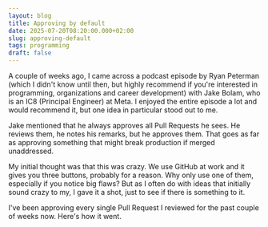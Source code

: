 ```yaml
---
layout: blog
title: Approving by default
date: 2025-07-20T08:20:00.000+02:00
slug: approving-default
tags: programming
draft: false
---
```

A couple of weeks ago, I came across a podcast episode by Ryan Peterman (which I didn't know until then, but highly recommend if you're interested in programming, organizations and career development) with Jake Bolam, who is an IC8 (Principal Engineer) at Meta. I enjoyed the entire episode a lot and would recommend it, but one idea in particular stood out to me.

Jake mentioned that he always approves all Pull Requests he sees. He reviews them, he notes his remarks, but he approves them. That goes as far as approving something that might break production if merged unaddressed. 

My initial thought was that this was crazy. We use GitHub at work and it gives you three buttons, probably for a reason. Why only use one of them, especially if you notice big flaws? But as I often do with ideas that initially sound crazy to my, I gave it a shot, just to see if there is something to it. 

I've been approving every single Pull Request I reviewed for the past couple of weeks now. Here's how it went.

